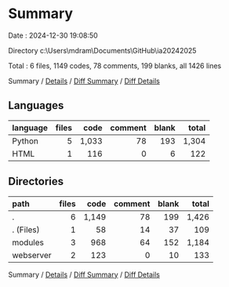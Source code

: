 # Summary

Date : 2024-12-30 19:08:50

Directory c:\\Users\\mdram\\Documents\\GitHub\\ia20242025

Total : 6 files,  1149 codes, 78 comments, 199 blanks, all 1426 lines

Summary / [Details](details.md) / [Diff Summary](diff.md) / [Diff Details](diff-details.md)

## Languages
| language | files | code | comment | blank | total |
| :--- | ---: | ---: | ---: | ---: | ---: |
| Python | 5 | 1,033 | 78 | 193 | 1,304 |
| HTML | 1 | 116 | 0 | 6 | 122 |

## Directories
| path | files | code | comment | blank | total |
| :--- | ---: | ---: | ---: | ---: | ---: |
| . | 6 | 1,149 | 78 | 199 | 1,426 |
| . (Files) | 1 | 58 | 14 | 37 | 109 |
| modules | 3 | 968 | 64 | 152 | 1,184 |
| webserver | 2 | 123 | 0 | 10 | 133 |

Summary / [Details](details.md) / [Diff Summary](diff.md) / [Diff Details](diff-details.md)